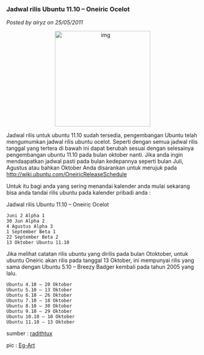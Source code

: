 ### Jadwal rilis Ubuntu 11.10 – Oneiric Ocelot
_Posted by airyz on 25/05/2011_

<div align="center">
	<img src="./posts/2011-05-25-jadwal-rilis-ubuntu-11-10-oneiric-ocelot/oneiric.jpg" height="250px" alt="img">
</div> 

Jadwal rilis untuk ubuntu 11.10 sudah tersedia, pengembangan Ubuntu telah mengumumkan jadwal rilis ubuntu ocelot. Seperti dengan semua jadwal rilis tanggal yang tertera di bawah ini dapat berubah sesuai dengan selesainya pengembangan ubuntu 11.10 pada bulan oktober nanti. Jika anda ingin mendaapatkan jadwal pasti pada bulan kedepannya seperti bulan Juli, Agustus atau bahkan Oktober Anda disarankan untuk merujuk pada <http://wiki.ubuntu.com/OneiricReleaseSchedule>

Untuk itu bagi anda yang sering menandai kalender anda mulai sekarang bisa anda tandai rilis ubuntu pada kalender pribadi anda :

Jadwal rilis Ubuntu 11.10 – Oneiric Ocelot
```
Juni 2 Alpha 1
30 Jun Alpha 2
4 Agustus Alpha 3
1 September Beta 1
22 September Beta 2
13 Oktober Ubuntu 11.10
```

Jika melihat catatan rilis ubuntu yang dirilis pada bulan Otoktober, untuk ubuntu Oneiric akan rilis pada tanggal 13 Oktober, ini mempunyai rilis yang sama dengan Ubuntu 5.10 – Breezy Badger kembali pada tahun 2005 yang lalu.
```
Ubuntu 4.10 – 20 Oktober
Ubuntu 5.10 – 13 Oktober
Ubuntu 6.10 – 26 Oktober
Ubuntu 7.10 – 18 Oktober
Ubuntu 8.10 – 30 Oktober
Ubuntu 9.10 – 29 Oktober
Ubuntu 10.10 – 10 Oktober
Ubuntu 11.10 – 13 Oktober
```

sumber : [radithtux](http://radithtux.blogspot.com/)

pic : [Eg-Art](http://eg-art.deviantart.com/art/EgFox-The-Oneiric-Ocelot-Blue-206045895)

